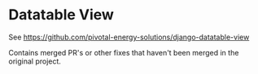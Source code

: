 # Datatable View

See https://github.com/pivotal-energy-solutions/django-datatable-view

Contains merged PR's or other fixes that haven't been merged in the original project.
